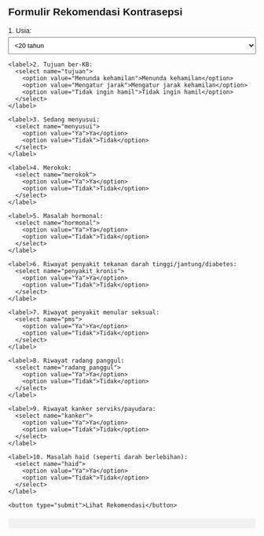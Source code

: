 <!DOCTYPE html>
<html lang="id">
<head>
  <meta charset="UTF-8">
  <meta name="viewport" content="width=device-width, initial-scale=1.0">
  <title>Rekomendasi Kontrasepsi</title>
  <style>
    body { font-family: Arial, sans-serif; padding: 20px; }
    label { display: block; margin-top: 10px; }
    select, button { margin-top: 5px; width: 100%; padding: 8px; }
    .result { margin-top: 20px; padding: 10px; background: #f1f1f1; border-radius: 5px; }
  </style>
</head>
<body>
  <h2>Formulir Rekomendasi Kontrasepsi</h2>

  <form id="form-kb">
    <label>1. Usia:
      <select name="usia">
        <option value="<20 tahun">&lt;20 tahun</option>
        <option value="20-35 tahun">20-35 tahun</option>
        <option value=">35 tahun">>35 tahun</option>
      </select>
    </label>

    <label>2. Tujuan ber-KB:
      <select name="tujuan">
        <option value="Menunda kehamilan">Menunda kehamilan</option>
        <option value="Mengatur jarak">Mengatur jarak kehamilan</option>
        <option value="Tidak ingin hamil">Tidak ingin hamil</option>
      </select>
    </label>

    <label>3. Sedang menyusui:
      <select name="menyusui">
        <option value="Ya">Ya</option>
        <option value="Tidak">Tidak</option>
      </select>
    </label>

    <label>4. Merokok:
      <select name="merokok">
        <option value="Ya">Ya</option>
        <option value="Tidak">Tidak</option>
      </select>
    </label>

    <label>5. Masalah hormonal:
      <select name="hormonal">
        <option value="Ya">Ya</option>
        <option value="Tidak">Tidak</option>
      </select>
    </label>

    <label>6. Riwayat penyakit tekanan darah tinggi/jantung/diabetes:
      <select name="penyakit_kronis">
        <option value="Ya">Ya</option>
        <option value="Tidak">Tidak</option>
      </select>
    </label>

    <label>7. Riwayat penyakit menular seksual:
      <select name="pms">
        <option value="Ya">Ya</option>
        <option value="Tidak">Tidak</option>
      </select>
    </label>

    <label>8. Riwayat radang panggul:
      <select name="radang_panggul">
        <option value="Ya">Ya</option>
        <option value="Tidak">Tidak</option>
      </select>
    </label>

    <label>9. Riwayat kanker serviks/payudara:
      <select name="kanker">
        <option value="Ya">Ya</option>
        <option value="Tidak">Tidak</option>
      </select>
    </label>

    <label>10. Masalah haid (seperti darah berlebihan):
      <select name="haid">
        <option value="Ya">Ya</option>
        <option value="Tidak">Tidak</option>
      </select>
    </label>

    <button type="submit">Lihat Rekomendasi</button>
  </form>

  <div class="result" id="hasil"></div>

  <script>
    const dataRekomendasi = {
      "usia": {
        "<20 tahun": ["Pil progestin", "Pil kombinasi", "Kondom"],
        "20-35 tahun": ["Pil progestin", "Pil kombinasi", "Suntik 1 bulan", "Suntik 3 bulan", "AKDR IUD", "Implant", "Kondom"],
        ">35 tahun": ["Pil progestin", "Pil kombinasi", "Suntik 1 bulan", "Suntik 3 bulan", "AKDR IUD", "Implant", "Sterilisasi"]
      },
      "tujuan": {
        "Menunda kehamilan": ["Pil progestin", "Pil kombinasi", "Suntik 1 bulan", "Suntik 3 bulan", "Implant", "AKDR IUD", "Kondom"],
        "Mengatur jarak": ["Pil progestin", "Pil kombinasi", "Suntik 1 bulan", "Suntik 3 bulan", "Implant", "AKDR IUD"],
        "Tidak ingin hamil": ["Implant", "AKDR IUD", "Sterilisasi"]
      },
      "menyusui": {
        "Ya": ["Pil progestin", "Suntik 3 bulan", "AKDR IUD", "Kondom"],
        "Tidak": ["Pil kombinasi", "Suntik 1 bulan", "Suntik 3 bulan", "Implant", "AKDR IUD", "Kondom"]
      },
      "merokok": {
        "Ya": ["Kondom", "AKDR IUD"],
        "Tidak": ["Pil progestin", "Pil kombinasi", "Suntik 1 bulan", "Suntik 3 bulan", "Implant", "AKDR IUD", "Kondom"]
      },
      "hormonal": {
        "Ya": ["AKDR IUD", "Kondom"],
        "Tidak": ["Pil progestin", "Pil kombinasi", "Suntik 1 bulan", "Suntik 3 bulan", "Implant", "AKDR IUD", "Kondom"]
      },
      "penyakit_kronis": {
        "Ya": ["AKDR IUD", "Kondom", "Sterilisasi"],
        "Tidak": ["Pil progestin", "Pil kombinasi", "Suntik 1 bulan", "Suntik 3 bulan", "Implant", "AKDR IUD", "Kondom"]
      },
      "pms": {
        "Ya": ["Kondom"],
        "Tidak": ["Pil progestin", "Pil kombinasi", "Suntik 1 bulan", "Suntik 3 bulan", "Implant", "AKDR IUD", "Kondom"]
      },
      "radang_panggul": {
        "Ya": ["Pil progestin", "Pil kombinasi", "Suntik 1 bulan", "Suntik 3 bulan", "Implant", "Kondom"],
        "Tidak": ["Pil progestin", "Pil kombinasi", "Suntik 1 bulan", "Suntik 3 bulan", "Implant", "AKDR IUD", "Kondom"]
      },
      "kanker": {
        "Ya": ["Kondom", "AKDR IUD"],
        "Tidak": ["Pil progestin", "Pil kombinasi", "Suntik 1 bulan", "Suntik 3 bulan", "Implant", "AKDR IUD", "Kondom"]
      },
      "haid": {
        "Ya": ["Pil kombinasi", "Implant", "Suntik 1 bulan"],
        "Tidak": ["Pil progestin", "Pil kombinasi", "Suntik 1 bulan", "Suntik 3 bulan", "Implant", "AKDR IUD", "Kondom"]
      }
    };

    document.getElementById("form-kb").addEventListener("submit", function(e) {
      e.preventDefault();

      const form = new FormData(e.target);
      let hasilSet = null;

      for (let [key, value] of form.entries()) {
        const rekom = dataRekomendasi[key][value];
        if (hasilSet === null) {
          hasilSet = new Set(rekom);
        } else {
          hasilSet = new Set(rekom.filter(r => hasilSet.has(r)));
        }
      }

      const hasil = Array.from(hasilSet || []);
      const hasilDiv = document.getElementById("hasil");
      hasilDiv.innerHTML = hasil.length ?
        `<strong>Rekomendasi metode kontrasepsi:</strong><ul>${hasil.map(r => `<li>${r}</li>`).join('')}</ul>` :
        `<strong>Tidak ada metode kontrasepsi yang sesuai dengan semua kriteria.</strong>`;
    });
  </script>
</body>
</html>
